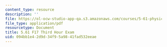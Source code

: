 ```yaml
---
content_type: resource
description: ''
file: https://ol-ocw-studio-app-qa.s3.amazonaws.com/courses/5-61-physical-chemistry-fall-2017/094bb1e42d9d34f95a9841fad532eeae_MIT5_61F17_exam3.pdf
file_type: application/pdf
resourcetype: Document
title: 5.61 F17 Third Hour Exam
uid: 094bb1e4-2d9d-34f9-5a98-41fad532eeae
---
```

